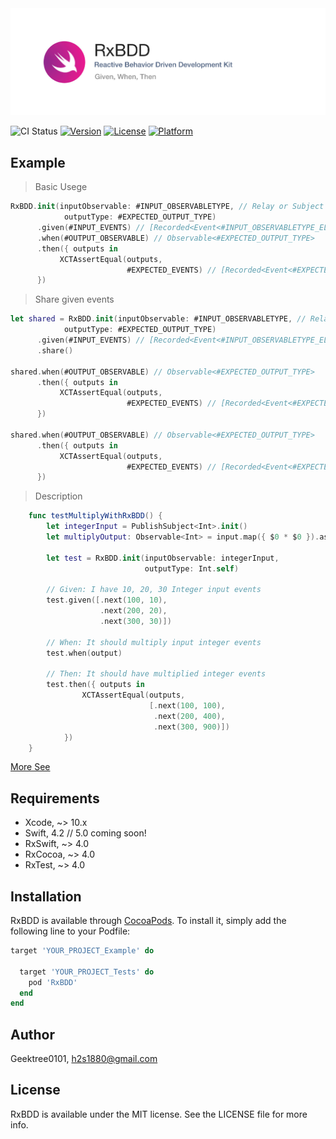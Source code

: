 <img src="https://github.com/GeekTree0101/RxBDD/blob/master/resources/logo.png" />

![CI Status](https://travis-ci.com/GeekTree0101/RxBDD.svg?branch=master)
[![Version](https://img.shields.io/cocoapods/v/RxBDD.svg?style=flat)](https://cocoapods.org/pods/RxBDD)
[![License](https://img.shields.io/cocoapods/l/RxBDD.svg?style=flat)](https://cocoapods.org/pods/RxBDD)
[![Platform](https://img.shields.io/cocoapods/p/RxBDD.svg?style=flat)](https://cocoapods.org/pods/RxBDD)

## Example

> Basic Usege
```swift
RxBDD.init(inputObservable: #INPUT_OBSERVABLETYPE, // Relay or Subject
            outputType: #EXPECTED_OUTPUT_TYPE)
      .given(#INPUT_EVENTS) // [Recorded<Event<#INPUT_OBSERVABLETYPE_ELEMENT>>]
      .when(#OUTPUT_OBSERVABLE) // Observable<#EXPECTED_OUTPUT_TYPE>
      .then({ outputs in
           XCTAssertEqual(outputs,
                          #EXPECTED_EVENTS) // [Recorded<Event<#EXPECTED_OUTPUT_TYPE>>]
      })
```

> Share given events
```swift
let shared = RxBDD.init(inputObservable: #INPUT_OBSERVABLETYPE, // Relay or Subject
            outputType: #EXPECTED_OUTPUT_TYPE)
      .given(#INPUT_EVENTS) // [Recorded<Event<#INPUT_OBSERVABLETYPE_ELEMENT>>]
      .share()
      
shared.when(#OUTPUT_OBSERVABLE) // Observable<#EXPECTED_OUTPUT_TYPE>
      .then({ outputs in
           XCTAssertEqual(outputs,
                          #EXPECTED_EVENTS) // [Recorded<Event<#EXPECTED_OUTPUT_TYPE>>]
      })
      
shared.when(#OUTPUT_OBSERVABLE) // Observable<#EXPECTED_OUTPUT_TYPE>
      .then({ outputs in
           XCTAssertEqual(outputs,
                          #EXPECTED_EVENTS) // [Recorded<Event<#EXPECTED_OUTPUT_TYPE>>]
      })
```

> Description
```swift
    func testMultiplyWithRxBDD() {
        let integerInput = PublishSubject<Int>.init()
        let multiplyOutput: Observable<Int> = input.map({ $0 * $0 }).asObservable()
        
        let test = RxBDD.init(inputObservable: integerInput,
                              outputType: Int.self)
                   
        // Given: I have 10, 20, 30 Integer input events
        test.given([.next(100, 10),
                    .next(200, 20),
                    .next(300, 30)])  
                    
        // When: It should multiply input integer events
        test.when(output)
        
        // Then: It should have multiplied integer events
        test.then({ outputs in
                XCTAssertEqual(outputs,
                               [.next(100, 100),
                                .next(200, 400),
                                .next(300, 900)])
            })
    }
```



[More See](https://github.com/GeekTree0101/RxBDD/blob/master/Example/Tests/RxBDDTests.swift)


## Requirements
- Xcode, ~> 10.x
- Swift, 4.2 // 5.0 coming soon!
- RxSwift, ~> 4.0
- RxCocoa, ~> 4.0
- RxTest, ~> 4.0

## Installation

RxBDD is available through [CocoaPods](https://cocoapods.org). To install
it, simply add the following line to your Podfile:

```ruby
target 'YOUR_PROJECT_Example' do

  target 'YOUR_PROJECT_Tests' do
    pod 'RxBDD'
  end
end
```

## Author

Geektree0101, h2s1880@gmail.com

## License

RxBDD is available under the MIT license. See the LICENSE file for more info.
